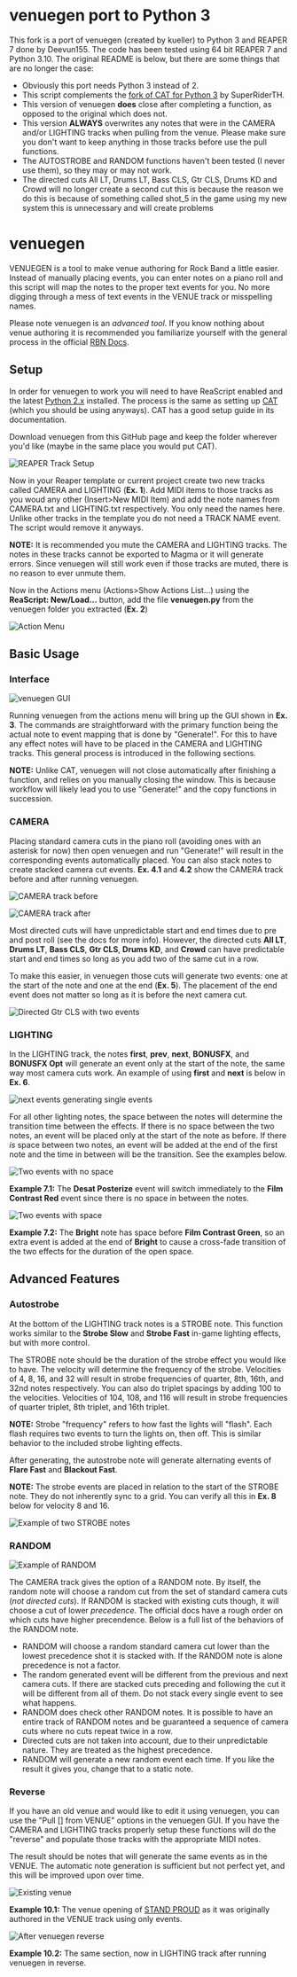 # venuegen port to Python 3

This fork is a port of venuegen (created by kueller) to Python 3 and REAPER 7 done by Deevun155. The code has been tested using 64 bit REAPER 7 and Python 3.10. The original README is below, but there are some things that are no longer the case:
- Obviously this port needs Python 3 instead of 2.
- This script complements the [fork of CAT for Python 3](https://github.com/SuperRiderTH/CAT/tree/python3-main) by SuperRiderTH.
- This version of venuegen **does** close after completing a function, as opposed to the original which does not.
- This version **ALWAYS** overwrites any notes that were in the CAMERA and/or LIGHTING tracks when pulling from the venue. Please make sure you don't want to keep anything in those tracks before use the pull functions.
- The AUTOSTROBE and RANDOM functions haven't been tested (I never use them), so they may or may not work.
- The directed cuts All LT, Drums LT, Bass CLS, Gtr CLS, Drums KD and Crowd will no longer create a second cut this is because the reason we do this is because of something called shot_5 in the game using my new system this is unnecessary and will create problems

# venuegen

VENUEGEN is a tool to make venue authoring for Rock Band a little easier. Instead of manually placing events, you can enter notes on a piano roll and this script will map the notes to the proper text events for you. No more digging through a mess of text events in the VENUE track or misspelling names.

Please note venuegen is an *advanced tool*. If you know nothing about venue authoring it is recommended you familiarize yourself with the general process in the official [RBN Docs](http://docs.c3universe.com/rbndocs/index.php?title=RBN2_Camera_And_Lights).

## Setup

In order for venuegen to work you will need to have ReaScript enabled and the latest [Python 2.x](https://www.python.org/downloads/) installed. The process is the same as setting up [CAT](http://customscreators.com/index.php?/topic/10662-c3-automation-tools/) (which you should be using anyways). CAT has a good setup guide in its documentation.

Download venuegen from this GitHub page and keep the folder wherever you'd like (maybe in the same place you would put CAT). 

![REAPER Track Setup](https://i.imgur.com/ldgT6Rw.png)

Now in your Reaper template or current project create two new tracks called CAMERA and LIGHTING (**Ex. 1**). Add MIDI items to those tracks as you woud any other (Insert>New MIDI Item) and add the note names from CAMERA.txt and LIGHTING.txt respectively. You only need the names here. Unlike other tracks in the template you do not need a TRACK NAME event. The script would remove it anyways.

**NOTE:** It is recommended you mute the CAMERA and LIGHTING tracks. The notes in these tracks cannot be exported to Magma or it will generate errors. Since venuegen will still work even if those tracks are muted, there is no reason to ever unmute them.

Now in the Actions menu (Actions>Show Actions List...) using the **ReaScript: New/Load...** button, add the file **venuegen.py** from the venuegen folder you extracted (**Ex. 2**)

![Action Menu](https://i.imgur.com/yt5al6S.png)

## Basic Usage

### Interface

![venuegen GUI](https://i.imgur.com/xvTT7Wt.png)

Running venuegen from the actions menu will bring up the GUI shown in **Ex. 3**. The commands are straightforward with the primary function being the actual note to event mapping that is done by "Generate!". For this to have any effect notes will have to be placed in the CAMERA and LIGHTING tracks. This general process is introduced in the following sections.

**NOTE:** Unlike CAT, venuegen will not close automatically after finishing a function, and relies on you manually closing the window. This is because workflow will likely lead you to use "Generate!" and the copy functions in succession.

### CAMERA

Placing standard camera cuts in the piano roll (avoiding ones with an asterisk for now) then open venuegen and run "Generate!" will result in the corresponding events automatically placed. You can also stack notes to create stacked camera cut events. **Ex. 4.1** and **4.2** show the CAMERA track before and after running venuegen.

![CAMERA track before](https://i.imgur.com/tbkFRg5.png)

![CAMERA track after](https://i.imgur.com/8d4y6Tj.png)

Most directed cuts will have unpredictable start and end times due to pre and post roll (see the docs for more info). However, the directed cuts **All LT**, **Drums LT**, **Bass CLS**, **Gtr CLS**, **Drums KD**, and **Crowd** can have predictable start and end times so long as you add two of the same cut in a row.

To make this easier, in venuegen those cuts will generate two events: one at the start of the note and one at the end (**Ex. 5**). The placement of the end event does not matter so long as it is before the next camera cut.

![Directed Gtr CLS with two events](https://i.imgur.com/3ZKktjM.png)

### LIGHTING

In the LIGHTING track, the notes **first**, **prev**, **next**, **BONUSFX**, and **BONUSFX Opt** will generate an event only at the start of the note, the same way most camera cuts work. An example of using **first** and **next** is below in **Ex. 6**.

![next events generating single events](https://i.imgur.com/NZ8NlhA.png)

For all other lighting notes, the space between the notes will determine the transition time between the effects. If there is no space between the two notes, an event will be placed only at the start of the note as before. If there *is* space between two notes, an event will be added at the end of the first note and the time in between will be the transition. See the examples below.

![Two events with no space](https://i.imgur.com/t3yqKig.png)

**Example 7.1:** The **Desat Posterize** event will switch immediately to the **Film Contrast Red** event since there is no space in between the notes.

![Two events with space](https://i.imgur.com/ALX6Xrh.png)

**Example 7.2:** The **Bright** note has space before **Film Contrast Green**, so an extra event is added at the end of **Bright** to cause a cross-fade transition of the two effects for the duration of the open space.

## Advanced Features

### Autostrobe

At the bottom of the LIGHTING track notes is a STROBE note. This function works similar to the **Strobe Slow** and **Strobe Fast** in-game lighting effects, but with more control. 

The STROBE note should be the duration of the strobe effect you would like to have. The velocity will determine the frequency of the strobe. Velocities of 4, 8, 16, and 32 will result in strobe frequencies of quarter, 8th, 16th, and 32nd notes respectively. You can also do triplet spacings by adding 100 to the velocities. Velocities of 104, 108, and 116 will result in strobe frequencies of quarter triplet, 8th triplet, and 16th triplet. 

**NOTE:** Strobe "frequency" refers to how fast the lights will "flash". Each flash requires two events to turn the lights on, then off. This is similar behavior to the included strobe lighting effects.

After generating, the autostrobe note will generate alternating events of **Flare Fast** and **Blackout Fast**. 

**NOTE:** The strobe events are placed in relation to the start of the STROBE note. They do not inherently sync to a grid. You can verify all this in **Ex. 8** below for velocity 8 and 16.

![Example of two STROBE notes](https://i.imgur.com/9sOkNOs.png)

### RANDOM

![Example of RANDOM](https://i.imgur.com/kq8G2Ap.png)

The CAMERA track gives the option of a RANDOM note. By itself, the random note will choose a random cut from the set of standard camera cuts (*not directed cuts*). If RANDOM is stacked with existing cuts though, it will choose a cut of lower *precedence*. The official docs have a rough order on which cuts have higher precendence. Below is a full list of the behaviors of the RANDOM note.

* RANDOM will choose a random standard camera cut lower than the lowest precedence shot it is stacked with. If the RANDOM note is alone precedence is not a factor.
* The random generated event will be different from the previous and next camera cuts. If there are stacked cuts preceding and following the cut it will be different from all of them. Do not stack every single event to see what happens.
* RANDOM does check other RANDOM notes. It is possible to have an entire track of RANDOM notes and be guaranteed a sequence of camera cuts where no cuts repeat twice in a row.
* Directed cuts are not taken into account, due to their unpredictable nature. They are treated as the highest precedence.
* RANDOM will generate a new random event each time. If you like the result it gives you, change that to a static note.

### Reverse

If you have an old venue and would like to edit it using venuegen, you can use the "Pull [] from VENUE" options in the venuegen GUI. If you have the CAMERA and LIGHTING tracks properly setup these functions will do the "reverse" and populate those tracks with the appropriate MIDI notes. 

The result should be notes that will generate the same events as in the VENUE. The automatic note generation is sufficient but not perfect yet, and this will be improved upon over time.

![Existing venue](https://i.imgur.com/K9HUA0u.png)

**Example 10.1:** The venue opening of [STAND PROUD](http://customscreators.com/index.php?/page/index.html/_/stand-proud-r20907) as it was originally authored in the VENUE track using only events.

![After venuegen reverse](https://i.imgur.com/uofWBJm.png)

**Example 10.2:** The same section, now in LIGHTING track after running venuegen in reverse. 
